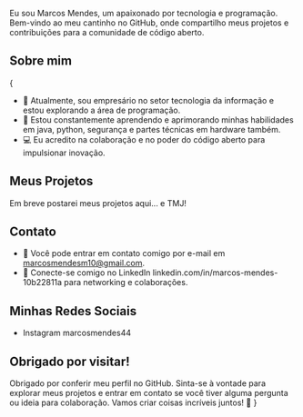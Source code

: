 Eu sou Marcos Mendes, um apaixonado por tecnologia e programação. Bem-vindo ao meu cantinho no GitHub, onde compartilho meus projetos e contribuições para a comunidade de código aberto.

## Sobre mim
{
- 💼 Atualmente, sou empresário no setor tecnologia da informação e estou explorando a área de programação.
- 🌱 Estou constantemente aprendendo e aprimorando minhas habilidades em java, python, segurança e partes técnicas em hardware também.
- 💻 Eu acredito na colaboração e no poder do código aberto para impulsionar inovação.

## Meus Projetos

Em breve postarei meus projetos aqui... e TMJ!

## Contato

- 📧 Você pode entrar em contato comigo por e-mail em marcosmendesm10@gmail.com.
- 🔗 Conecte-se comigo no LinkedIn linkedin.com/in/marcos-mendes-10b22811a para networking e colaborações.

## Minhas Redes Sociais

- Instagram marcosmendes44

## Obrigado por visitar!

Obrigado por conferir meu perfil no GitHub. Sinta-se à vontade para explorar meus projetos e entrar em contato se você tiver alguma pergunta ou ideia para colaboração. Vamos criar coisas incríveis juntos! 🚀
}
<!---
Mendes44/Mendes44 is a ✨ special ✨ repository because its `README.md` (this file) appears on your GitHub profile.
You can click the Preview link to take a look at your changes.
--->
